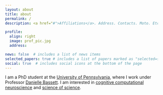 ```yaml
---
layout: about
title: about
permalink: /
description: <a href="#">Affiliations</a>. Address. Contacts. Moto. Etc.

profile:
  align: right
  image: prof_pic.jpg
  address:

news: false  # includes a list of news items
selected_papers: true # includes a list of papers marked as "selected={true}"
social: true  # includes social icons at the bottom of the page
---
```


I am a PhD student at the <a href="https://www.med.upenn.edu/ngg/" target="_blank">University of Pennsylvania</a>, where I work under Professor <a href="https://complexsystemsupenn.com/personal" target="_blank">Danielle Bassett</a>. I am interested in <a href="https://www.nature.com/articles/s41593-018-0210-5" target="_blank">cognitive computational neuroscience</a> and <a href="https://science.sciencemag.org/content/359/6379/eaao0185.full" target="_blank">science of science</a>.
